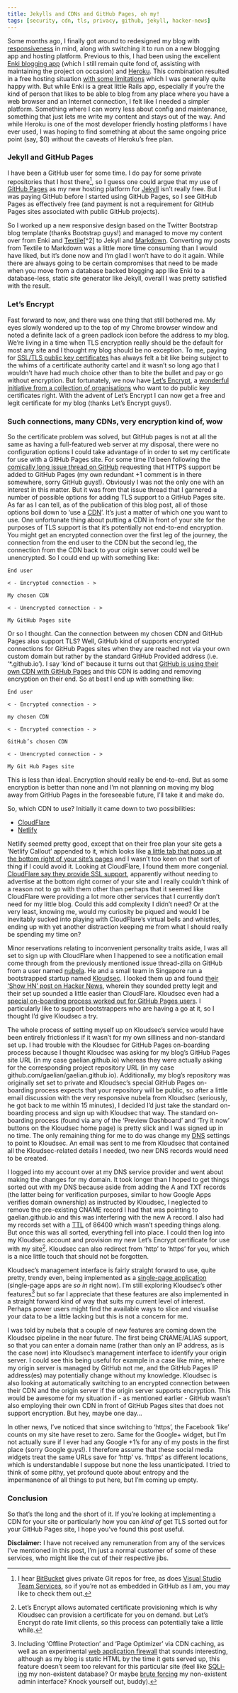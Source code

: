 ```yaml
---
title: Jekylls and CDNs and GitHub Pages, oh my!
tags: [security, cdn, tls, privacy, github, jekyll, hacker-news]
---
```

Some months ago, I finally got around to redesigned my blog with [responsiveness](https://en.wikipedia.org/wiki/Responsive_web_design) in mind, along with switching it to run on a new blogging app and hosting platform. Previous to this, I had been using the excellent [Enki blogging app](https://github.com/xaviershay/enki/) (which I still remain quite fond of, assisting with maintaining the project on occasion) and [Heroku](https://www.heroku.com/). This combination resulted in a free hosting situation [with some limitations](https://www.heroku.com/pricing) which I was generally quite happy with. But while Enki is a great little Rails app, especially if you’re the kind of person that likes to be able to blog from any place where you have a web browser and an Internet connection, I felt like I needed a simpler platform. Something where I can worry less about config and maintenance, something that just lets me write my content and stays out of the way. And while Heroku is one of the most developer friendly hosting platforms I have ever used, I was hoping to find something at about the same ongoing price point (say, $0) without the caveats of Heroku’s free plan.<!--more-->

### Jekyll and GitHub Pages

I have been a GitHub user for some time. I do pay for some private repositories that I host there[^1], so I guess one could argue that my use of [GitHub Pages](https://pages.github.com/) as my new hosting platform for [Jekyll](https://jekyllrb.com/) isn’t really free. But I was paying GitHub before I started using GitHub Pages, so I see GitHub Pages as effectively free (and payment is not a requirement for GitHub Pages sites associated with public GitHub projects).

So I worked up a new responsive design based on the Twitter Bootstrap blog template (thanks Bootstrap guys!) and managed to move my content over from Enki and [Textile](https://en.wikipedia.org/wiki/Textile_(markup_language))[^2] to Jekyll and [Markdown](https://en.wikipedia.org/wiki/Markdown). Converting my posts from Textile to Markdown was a little more time consuming than I would have liked, but it’s done now and I’m glad I won’t have to do it again. While there are always going to be certain compromises that need to be made when you move from a database backed blogging app like Enki to a database-less, static site generator like Jekyll, overall I was pretty satisfied with the result.

### Let’s Encrypt

Fast forward to now, and there was one thing that still bothered me. My eyes slowly wondered up to the top of my Chrome browser window and noted a definite lack of a green padlock icon before the address to my blog. We’re living in a time when TLS encryption really should be the default for most any site and I thought my blog should be no exception. To me, paying for [SSL/TLS public key certificates](https://en.wikipedia.org/wiki/Public_key_certificate) has always felt a bit like being subject to the whims of a certificate authority cartel and it wasn’t so long ago that I wouldn’t have had much choice other than to bite the bullet and pay or go without encryption. But fortunately, we now have [Let’s Encrypt](https://letsencrypt.org), a [wonderful initiative from a collection of organisations](https://www.eff.org/deeplinks/2014/11/certificate-authority-encrypt-entire-web) who want to do public key certificates right. With the advent of Let’s Encrypt I can now get a free and legit certificate for my blog (thanks Let’s Encrypt guys!).

### Such connections, many CDNs, very encryption kind of, wow

So the certificate problem was solved, but GitHub pages is not at all the same as having a full-featured web server at my disposal, there were no configuration options I could take advantage of in order to set my certificate for use with a GitHub Pages site. For some time I’d been following the [comically long issue thread on GitHub](https://github.com/isaacs/github/issues/156) requesting that HTTPS support be added to GitHub Pages (my own redundant +1 comment is in there somewhere, sorry GitHub guys!). Obviously I was not the only one with an interest in this matter. But it was from that issue thread that I garnered a number of possible options for adding TLS support to a GitHub Pages site. As far as I can tell, as of the publication of this blog post, all of those options boil down to ‘use a [CDN](https://en.wikipedia.org/wiki/Content_delivery_network)’. It’s just a matter of which one you want to use. One unfortunate thing about putting a CDN in front of your site for the purposes of TLS support is that it’s potentially not end-to-end encryption. You might get an encrypted connection over the first leg of the journey, the connection from the end user to the CDN but the second leg, the connection from the CDN back to your origin server could well be unencrypted. So I could end up with something like:

```
End user

< - Encrypted connection - >

My chosen CDN

< - Unencrypted connection - >

My GitHub Pages site
```

Or so I thought. Can the connection between my chosen CDN and GitHub Pages also support TLS? Well, GitHub kind of supports encrypted connections for GitHub Pages sites when they are reached not via your own custom domain but rather by the standard GitHub Provided address (i.e. ‘*.github.io’). I say ‘kind of’ because it turns out that [GitHub is using their own CDN with GitHub Pages](https://github.com/isaacs/github/issues/156#issuecomment-75738734) and this CDN is adding and removing encryption on their end. So at best I end up with something like:

```
End user

< - Encrypted connection - >

my chosen CDN

< - Encrypted connection - >

GitHub’s chosen CDN

< - Unencrypted connection - >

My Git Hub Pages site
```

This is less than ideal. Encryption should really be end-to-end. But as some encryption is better than none and I’m not planning on moving my blog away from GitHub Pages in the foreseeable future, I’ll take it and make do.

So, which CDN to use? Initially it came down to two possibilities:

* [CloudFlare](https://www.cloudflare.com/)
* [Netlify](https://www.netlify.com/)

Netlify seemed pretty good, except that on their free plan your site gets a ‘Netlify Callout’ appended to it, which looks like [a little tab that pops up at the bottom right of your site’s pages](https://callout.netlify.com/) and I wasn’t too keen on that sort of thing if I could avoid it. Looking at CloudFlare, I found them more congenial. [CloudFlare say they provide SSL support](https://www.cloudflare.com/ssl/), apparently without needing to advertise at the bottom right corner of your site and I really couldn’t think of a reason not to go with them other than perhaps that it seemed like CloudFlare were providing a lot more other services that I currently don’t need for my little blog. Could this add complexity I didn’t need? Or at the very least, knowing me, would my curiosity be piqued and would I be inevitably sucked into playing with CloudFlare’s virtual bells and whistles, ending up with yet another distraction keeping me from what I should really be spending my time on?

Minor reservations relating to inconvenient personality traits aside, I was all set to sign up with CloudFlare when I happened to see a notification email come through from the previously mentioned issue thread-zilla on GitHub from a user named [nubela](https://github.com/isaacs/github/issues/156#issuecomment-193166403). He and a small team in Singapore run a bootstrapped startup named [Kloudsec](https://kloudsec.com/). I looked them up and found [their ‘Show HN’ post on Hacker News](https://news.ycombinator.com/item?id=10899461), wherein they sounded pretty legit and their set up sounded a little easier than CloudFlare. Kloudsec even had a [special on-boarding process worked out for GitHub Pages users](https://kloudsec.com/github-pages/new). I particularly like to support bootstrappers who are having a go at it, so I thought I’d give Kloudsec a try.

The whole process of setting myself up on Kloudsec’s service would have been entirely frictionless if it wasn’t for my own silliness and non-standard set up. I had trouble with the Kloudsec for GitHub Pages on-boarding process because I thought Kloudsec was asking for my blog’s GitHub Pages site URL (in my case gaelian.github.io) whereas they were actually asking for the corresponding project repository URL (in my case github.com/gaelian/gaelian.github.io). Additionally, my blog’s repository was originally set set to private and Kloudsec’s special GitHub Pages on-boarding process expects that your repository will be public, so after a little email discussion with the very responsive nubela from Kloudsec (seriously, he got back to me within 15 minutes), I decided I’d just take the standard on-boarding process and sign up with Kloudsec that way. The standard on-boarding process (found via any of the ‘Preview Dashboard’ and ‘Try it now’ buttons on the Kloudsec home page) is pretty slick and I was signed up in no time. The only remaining thing for me to do was change my [DNS](https://en.wikipedia.org/wiki/Domain_Name_System) settings to point to Kloudsec. An email was sent to me from Kloudsec that contained all the Kloudsec-related details I needed, two new DNS records would need to be created.

I logged into my account over at my DNS service provider and went about making the changes for my domain. It took longer than I hoped to get things sorted out with my DNS because aside from adding the A and TXT records (the latter being for verification purposes, similar to how Google Apps verifies domain ownership) as instructed by Kloudsec, I neglected to remove the pre-existing CNAME record I had that was pointing to gaelian.github.io and this was interfering with the new A record. I also had my records set with a [TTL](https://en.wikipedia.org/wiki/Time_to_live) of 86400 which wasn’t speeding things along. But once this was all sorted, everything fell into place. I could then log into my Kloudsec account and provision my new Let’s Encrypt certificate for use with my site[^3]. Kloudsec can also redirect from ‘http’ to ‘https’ for you, which is a nice little touch that should not be forgotten.

Kloudsec’s management interface is fairly straight forward to use, quite pretty, trendy even, being implemented as a [single-page application](https://en.wikipedia.org/wiki/Single-page_application) (single-page apps are *so in* right now). I’m still exploring Kloudsec’s other features[^4] but so far I appreciate that these features are also implemented in a straight forward kind of way that suits my current level of interest. Perhaps power users might find the available ways to slice and visualise your data to be a little lacking but this is not a concern for me.

I was told by nubela that a couple of new features are coming down the Kloudsec pipeline in the near future. The first being CNAME/ALIAS support, so that you can enter a domain name (rather than only an IP address, as is the case now) into Kloudsec’s management interface to identify your origin server. I could see this being useful for example in a case like mine, where my origin server is managed by GitHub not me, and the GitHub Pages IP address(es) may potentially change without my knowledge. Kloudsec is also looking at automatically switching to an encrypted connection between their CDN and the origin server if the origin server supports encryption. This would be awesome for my situation if - as mentioned earlier - GitHub wasn’t also employing their own CDN in front of GitHub Pages sites that does not support encryption. But hey, maybe one day…

In other news, I’ve noticed that since switching to ‘https’, the Facebook ‘like’ counts on my site have reset to zero. Same for the Google+ widget, but I’m not actually sure if I ever had any Google +1’s for any of my posts in the first place (sorry Google guys!). I therefore assume that these social media widgets treat the same URLs save for ’http’ vs. ‘https’ as different locations, which is understandable I suppose but none the less unanticipated. I tried to think of some pithy, yet profound quote about entropy and the impermanence of all things to put here, but I’m coming up empty.

### Conclusion

So that’s the long and the short of it. If you’re looking at implementing a CDN for your site or particularly how you can *kind of* get TLS sorted out for your GitHub Pages site, I hope you’ve found this post useful.

**Disclaimer:** I have not received any remuneration from any of the services I’ve mentioned in this post, I’m just a normal customer of some of these services, who might like the cut of their respective jibs.

[^1]: I hear [BitBucket](https://bitbucket.org) gives private Git repos for free, as does [Visual Studio Team Services](https://www.visualstudio.com/en-us/products/visual-studio-team-services-vs.aspx), so if you’re not as embedded in GitHub as I am, you may like to check them out.

[^2]: Yeah, I started my blog back when Textile was still the new hotness.

[^3]: Let’s Encrypt allows automated certificate provisioning which is why Kloudsec can provision a certificate for you on demand. but Let’s Encrypt do rate limit clients, so this process can potentially take a little while.

[^4]: Including ‘Offline Protection’ and ‘Page Optimizer’ via CDN caching, as well as an experimental [web application firewall](https://www.owasp.org/index.php/Web_Application_Firewall) that sounds interesting, although as my blog is static HTML by the time it gets served up, this feature doesn’t seem too relevant for this particular site (feel like [SQLi-ing](https://en.wikipedia.org/wiki/SQL_injection) my non-existent database? Or maybe [brute forcing](https://en.wikipedia.org/wiki/Brute-force_attack) my non-existent admin interface? Knock yourself out, buddy).
